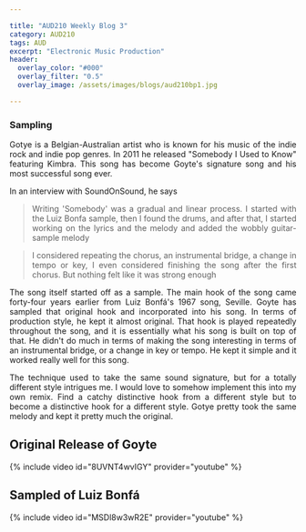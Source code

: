 ```yaml
---

title: "AUD210 Weekly Blog 3"
category: AUD210
tags: AUD
excerpt: "Electronic Music Production"
header:
  overlay_color: "#000"
  overlay_filter: "0.5"
  overlay_image: /assets/images/blogs/aud210bp1.jpg

---
```

<style>
body {
text-align: justify}
</style>


### Sampling

Gotye is a Belgian-Australian artist who is known for his music of the indie rock and indie pop genres. In 2011 he released "Somebody I Used to Know" featuring Kimbra. This song has become Goyte's signature song and his most successful song ever. 

In an interview with SoundOnSound, he says

> Writing 'Somebody' was a gradual and linear process. I started with the Luiz Bonfa sample, then I found the drums, and after that, I started working on the lyrics and the melody and added the wobbly guitar-sample melody

> I considered repeating the chorus, an instrumental bridge, a change in tempo or key, I even considered finishing the song after the first chorus. But nothing felt like it was strong enough

The song itself started off as a sample. The main hook of the song came forty-four years earlier from Luiz Bonfá's 1967 song, Seville. Goyte has sampled that original hook and incorporated into his song. In terms of production style, he kept it almost original. That hook is played repeatedly throughout the song, and it is essentially what his song is built on top of that. He didn't do much in terms of making the song interesting in terms of an instrumental bridge, or a change in key or tempo. He kept it simple and it worked really well for this song. 

The technique used to take the same sound signature, but for a totally different style intrigues me. I would love to somehow implement this into my own remix. Find a catchy distinctive hook from a different style but to become a distinctive hook for a different style. Gotye pretty took the same melody and kept it pretty much the original. 


## Original Release of Goyte
{% include video id="8UVNT4wvIGY" provider="youtube" %}

## Sampled of Luiz Bonfá
{% include video id="MSDl8w3wR2E" provider="youtube" %}



